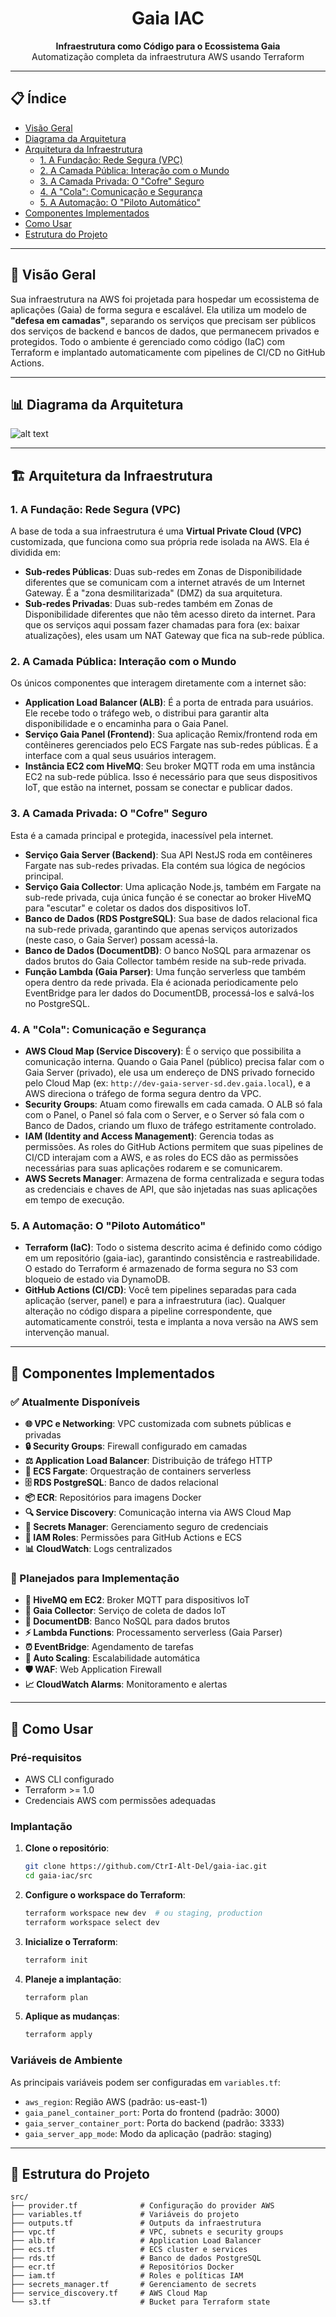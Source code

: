 <h1 align="center">Gaia IAC</h1>

<p align="center">
  <strong>Infraestrutura como Código para o Ecossistema Gaia</strong><br>
  Automatização completa da infraestrutura AWS usando Terraform
</p>

---

## 📋 Índice

- [Visão Geral](#visão-geral)
- [Diagrama da Arquitetura](#diagrama-da-arquitetura)
- [Arquitetura da Infraestrutura](#arquitetura-da-infraestrutura)
  - [1. A Fundação: Rede Segura (VPC)](#1-a-fundação-rede-segura-vpc)
  - [2. A Camada Pública: Interação com o Mundo](#2-a-camada-pública-interação-com-o-mundo)
  - [3. A Camada Privada: O "Cofre" Seguro](#3-a-camada-privada-o-cofre-seguro)
  - [4. A "Cola": Comunicação e Segurança](#4-a-cola-comunicação-e-segurança)
  - [5. A Automação: O "Piloto Automático"](#5-a-automação-o-piloto-automático)
- [Componentes Implementados](#componentes-implementados)
- [Como Usar](#como-usar)
- [Estrutura do Projeto](#estrutura-do-projeto)

---

## 🎯 Visão Geral

Sua infraestrutura na AWS foi projetada para hospedar um ecossistema de aplicações (Gaia) de forma segura e escalável. Ela utiliza um modelo de **"defesa em camadas"**, separando os serviços que precisam ser públicos dos serviços de backend e bancos de dados, que permanecem privados e protegidos. Todo o ambiente é gerenciado como código (IaC) com Terraform e implantado automaticamente com pipelines de CI/CD no GitHub Actions.

---

## 📊 Diagrama da Arquitetura

![alt text](./documentation/media/infra-diagram.png)

---

## 🏗️ Arquitetura da Infraestrutura

### 1. A Fundação: Rede Segura (VPC)

A base de toda a sua infraestrutura é uma **Virtual Private Cloud (VPC)** customizada, que funciona como sua própria rede isolada na AWS. Ela é dividida em:

- **Sub-redes Públicas**: Duas sub-redes em Zonas de Disponibilidade diferentes que se comunicam com a internet através de um Internet Gateway. É a "zona desmilitarizada" (DMZ) da sua arquitetura.
- **Sub-redes Privadas**: Duas sub-redes também em Zonas de Disponibilidade diferentes que não têm acesso direto da internet. Para que os serviços aqui possam fazer chamadas para fora (ex: baixar atualizações), eles usam um NAT Gateway que fica na sub-rede pública.

### 2. A Camada Pública: Interação com o Mundo

Os únicos componentes que interagem diretamente com a internet são:

- **Application Load Balancer (ALB)**: É a porta de entrada para usuários. Ele recebe todo o tráfego web, o distribui para garantir alta disponibilidade e o encaminha para o Gaia Panel.
- **Serviço Gaia Panel (Frontend)**: Sua aplicação Remix/frontend roda em contêineres gerenciados pelo ECS Fargate nas sub-redes públicas. É a interface com a qual seus usuários interagem.
- **Instância EC2 com HiveMQ**: Seu broker MQTT roda em uma instância EC2 na sub-rede pública. Isso é necessário para que seus dispositivos IoT, que estão na internet, possam se conectar e publicar dados.

### 3. A Camada Privada: O "Cofre" Seguro

Esta é a camada principal e protegida, inacessível pela internet.

- **Serviço Gaia Server (Backend)**: Sua API NestJS roda em contêineres Fargate nas sub-redes privadas. Ela contém sua lógica de negócios principal.
- **Serviço Gaia Collector**: Uma aplicação Node.js, também em Fargate na sub-rede privada, cuja única função é se conectar ao broker HiveMQ para "escutar" e coletar os dados dos dispositivos IoT.
- **Banco de Dados (RDS PostgreSQL)**: Sua base de dados relacional fica na sub-rede privada, garantindo que apenas serviços autorizados (neste caso, o Gaia Server) possam acessá-la.
- **Banco de Dados (DocumentDB)**: O banco NoSQL para armazenar os dados brutos do Gaia Collector também reside na sub-rede privada.
- **Função Lambda (Gaia Parser)**: Uma função serverless que também opera dentro da rede privada. Ela é acionada periodicamente pelo EventBridge para ler dados do DocumentDB, processá-los e salvá-los no PostgreSQL.

### 4. A "Cola": Comunicação e Segurança

- **AWS Cloud Map (Service Discovery)**: É o serviço que possibilita a comunicação interna. Quando o Gaia Panel (público) precisa falar com o Gaia Server (privado), ele usa um endereço de DNS privado fornecido pelo Cloud Map (ex: `http://dev-gaia-server-sd.dev.gaia.local`), e a AWS direciona o tráfego de forma segura dentro da VPC.
- **Security Groups**: Atuam como firewalls em cada camada. O ALB só fala com o Panel, o Panel só fala com o Server, e o Server só fala com o Banco de Dados, criando um fluxo de tráfego estritamente controlado.
- **IAM (Identity and Access Management)**: Gerencia todas as permissões. As roles do GitHub Actions permitem que suas pipelines de CI/CD interajam com a AWS, e as roles do ECS dão as permissões necessárias para suas aplicações rodarem e se comunicarem.
- **AWS Secrets Manager**: Armazena de forma centralizada e segura todas as credenciais e chaves de API, que são injetadas nas suas aplicações em tempo de execução.

### 5. A Automação: O "Piloto Automático"

- **Terraform (IaC)**: Todo o sistema descrito acima é definido como código em um repositório (gaia-iac), garantindo consistência e rastreabilidade. O estado do Terraform é armazenado de forma segura no S3 com bloqueio de estado via DynamoDB.
- **GitHub Actions (CI/CD)**: Você tem pipelines separadas para cada aplicação (server, panel) e para a infraestrutura (iac). Qualquer alteração no código dispara a pipeline correspondente, que automaticamente constrói, testa e implanta a nova versão na AWS sem intervenção manual.

---

## 🧩 Componentes Implementados

### ✅ Atualmente Disponíveis

- **🌐 VPC e Networking**: VPC customizada com subnets públicas e privadas
- **🔒 Security Groups**: Firewall configurado em camadas
- **⚖️ Application Load Balancer**: Distribuição de tráfego HTTP
- **🐳 ECS Fargate**: Orquestração de containers serverless
- **🗄️ RDS PostgreSQL**: Banco de dados relacional
- **📦 ECR**: Repositórios para imagens Docker
- **🔍 Service Discovery**: Comunicação interna via AWS Cloud Map
- **🔐 Secrets Manager**: Gerenciamento seguro de credenciais
- **👤 IAM Roles**: Permissões para GitHub Actions e ECS
- **📊 CloudWatch**: Logs centralizados

### 🚧 Planejados para Implementação

- **📡 HiveMQ em EC2**: Broker MQTT para dispositivos IoT
- **🔄 Gaia Collector**: Serviço de coleta de dados IoT
- **📄 DocumentDB**: Banco NoSQL para dados brutos
- **⚡ Lambda Functions**: Processamento serverless (Gaia Parser)
- **⏰ EventBridge**: Agendamento de tarefas
- **🔄 Auto Scaling**: Escalabilidade automática
- **🛡️ WAF**: Web Application Firewall
- **📈 CloudWatch Alarms**: Monitoramento e alertas

---

## 🚀 Como Usar

### Pré-requisitos

- AWS CLI configurado
- Terraform >= 1.0
- Credenciais AWS com permissões adequadas

### Implantação

1. **Clone o repositório**:
   ```bash
   git clone https://github.com/CtrI-Alt-Del/gaia-iac.git
   cd gaia-iac/src
   ```

2. **Configure o workspace do Terraform**:
   ```bash
   terraform workspace new dev  # ou staging, production
   terraform workspace select dev
   ```

3. **Inicialize o Terraform**:
   ```bash
   terraform init
   ```

4. **Planeje a implantação**:
   ```bash
   terraform plan
   ```

5. **Aplique as mudanças**:
   ```bash
   terraform apply
   ```

### Variáveis de Ambiente

As principais variáveis podem ser configuradas em `variables.tf`:

- `aws_region`: Região AWS (padrão: us-east-1)
- `gaia_panel_container_port`: Porta do frontend (padrão: 3000)
- `gaia_server_container_port`: Porta do backend (padrão: 3333)
- `gaia_server_app_mode`: Modo da aplicação (padrão: staging)

---

## 📁 Estrutura do Projeto

```
src/
├── provider.tf              # Configuração do provider AWS
├── variables.tf             # Variáveis do projeto
├── outputs.tf               # Outputs da infraestrutura
├── vpc.tf                   # VPC, subnets e security groups
├── alb.tf                   # Application Load Balancer
├── ecs.tf                   # ECS cluster e services
├── rds.tf                   # Banco de dados PostgreSQL
├── ecr.tf                   # Repositórios Docker
├── iam.tf                   # Roles e políticas IAM
├── secrets_manager.tf       # Gerenciamento de secrets
├── service_discovery.tf     # AWS Cloud Map
└── s3.tf                    # Bucket para Terraform state
```
